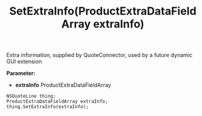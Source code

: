 ﻿---
uid: crmscript_ref_NSQuoteLine_SetExtraInfo
title: SetExtraInfo(ProductExtraDataFieldArray extraInfo)
intellisense: NSQuoteLine.SetExtraInfo
keywords: NSQuoteLine, GetExtraInfo
so.topic: reference
---

Extra information, supplied by QuoteConnector, used by a future dynamic GUI extension

**Parameter:** 
 - **extraInfo** ProductExtraDataFieldArray

```crmscript
NSQuoteLine thing;
ProductExtraDataFieldArray extraInfo;
thing.SetExtraInfo(extraInfo);
```

